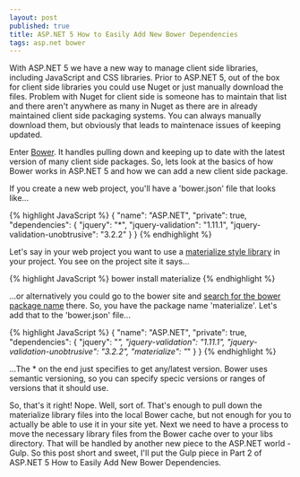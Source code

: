 ```yaml
---
layout: post
published: true
title: ASP.NET 5 How to Easily Add New Bower Dependencies
tags: asp.net bower
---
```


With ASP.NET 5 we have a new way to manage client side libraries, including JavaScript and CSS libraries. Prior to ASP.NET 5, out of the box for client side libraries you could use Nuget or just manually download the files. Problem with Nuget for client side is someone has to maintain that list and there aren't anywhere as many in Nuget as there are in already maintained client side packaging systems. You can always manually download them, but obviously that leads to maintenace issues of keeping updated.

Enter [Bower](http://bower.io/). It handles pulling down and keeping up to date with the latest version of many client side packages. So, lets look at the basics of how Bower works in ASP.NET 5 and how we can add a new client side package.

If you create a new web project, you'll have a 'bower.json' file that looks like...

{% highlight JavaScript %}
{
  "name": "ASP.NET",
  "private": true,
  "dependencies": {
    "jquery": "*",
    "jquery-validation": "1.11.1",
    "jquery-validation-unobtrusive": "3.2.2"
  }
}
{% endhighlight %}

Let's say in your web project you want to use a [materialize style library](http://materializecss.com/getting-started.html) in your project. You see on the project site it says...

{% highlight JavaScript %}
bower install materialize
{% endhighlight %}

...or alternatively you could go to the bower site and [search for the bower package name](http://bower.io/search/) there. So, you have the package name 'materialize'. Let's add that to the 'bower.json' file...

{% highlight JavaScript %}
{
  "name": "ASP.NET",
  "private": true,
  "dependencies": {
    "jquery": "*",
    "jquery-validation": "1.11.1",
    "jquery-validation-unobtrusive": "3.2.2",
    "materialize": "*"
  }
}
{% endhighlight %}

...The * on the end just specifies to get any/latest version. Bower uses semantic versioning, so you can specify specic versions or ranges of versions that it should use.

So, that's it right! Nope. Well, sort of. That's enough to pull down the materialize library files into the local Bower cache, but not enough for you to actually be able to use it in your site yet. Next we need to have a process to move the necessary library files from the Bower cache over to your libs directory. That will be handled by another new piece to the ASP.NET world - Gulp. So this post short and sweet, I'll put the Gulp piece in Part 2 of ASP.NET 5 How to Easily Add New Bower Dependencies.
